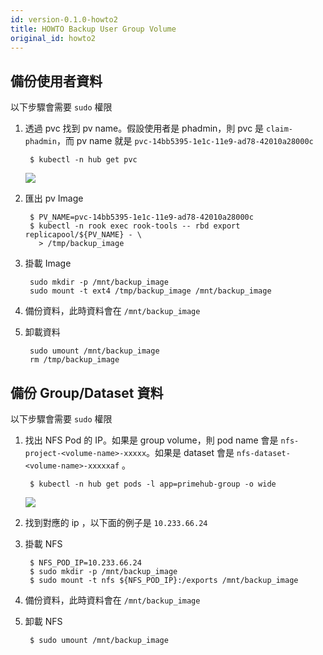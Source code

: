 ```yaml
---
id: version-0.1.0-howto2
title: HOWTO Backup User Group Volume
original_id: howto2
---
```

## 備份使用者資料

以下步驟會需要 `sudo` 權限

1. 透過 pvc 找到 pv name。假設使用者是 phadmin，則 pvc 是 `claim-phadmin`，而 pv name 就是 `pvc-14bb5395-1e1c-11e9-ad78-42010a28000c`

        $ kubectl -n hub get pvc

    ![](/img/Untitled-a31474f5-0ef8-45c2-aaf6-d4d1966c18f7.png)

2. 匯出 pv Image

        $ PV_NAME=pvc-14bb5395-1e1c-11e9-ad78-42010a28000c
        $ kubectl -n rook exec rook-tools -- rbd export replicapool/${PV_NAME} - \
          > /tmp/backup_image

3. 掛載 Image

        sudo mkdir -p /mnt/backup_image
        sudo mount -t ext4 /tmp/backup_image /mnt/backup_image

4. 備份資料，此時資料會在 `/mnt/backup_image`
5. 卸載資料

        sudo umount /mnt/backup_image
        rm /tmp/backup_image

## 備份 Group/Dataset 資料

以下步驟會需要 `sudo` 權限

1. 找出 NFS Pod 的 IP。如果是 group volume，則 pod name 會是 `nfs-project-<volume-name>-xxxxx`。如果是 dataset 會是 `nfs-dataset-<volume-name>-xxxxxaf` 。

        $ kubectl -n hub get pods -l app=primehub-group -o wide

    ![](/img/Untitled-f2e2bc6f-47ae-43da-8251-8f3b6eae2812.png)

2. 找到對應的 ip ，以下面的例子是 `10.233.66.24`
3. 掛載 NFS

        $ NFS_POD_IP=10.233.66.24
        $ sudo mkdir -p /mnt/backup_image
        $ sudo mount -t nfs ${NFS_POD_IP}:/exports /mnt/backup_image

4. 備份資料，此時資料會在 `/mnt/backup_image`
5. 卸載 NFS

        $ sudo umount /mnt/backup_image